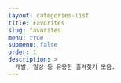 ```yaml
---
layout: categories-list
title: Favorites
slug: favorites
menu: true
submenu: false
order: 1
description: >
  개발, 일상 등 유용한 즐겨찾기 모음.
---
```

